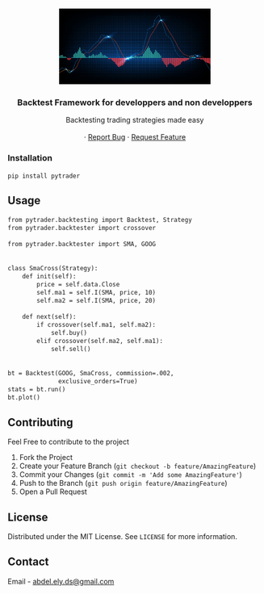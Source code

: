 


<!-- PROJECT LOGO -->
<br />
<p align="center">
  <a href="https://github.com/abdel-ely-ds/trading-pytradere">
    <img src="logo.png" alt="Logo" width="300" height="150">
  </a>

  <h3 align="center">Backtest Framework for developpers and non developpers</h3>

  <p align="center">
    Backtesting trading strategies made easy
    <br />
    <br />
    ·
    <a href="https://github.com/abdel-ely-ds/trading-pytrader/issues">Report Bug</a>
    ·
    <a href="https://github.com/abdel-ely-ds/trading-pytrader/issues">Request Feature</a>
  </p>
</p>

### Installation

```
pip install pytrader
   ```



<!-- USAGE EXAMPLES -->
## Usage

```
from pytrader.backtesting import Backtest, Strategy
from pytrader.backtester import crossover

from pytrader.backtester import SMA, GOOG


class SmaCross(Strategy):
    def init(self):
        price = self.data.Close
        self.ma1 = self.I(SMA, price, 10)
        self.ma2 = self.I(SMA, price, 20)

    def next(self):
        if crossover(self.ma1, self.ma2):
            self.buy()
        elif crossover(self.ma2, self.ma1):
            self.sell()


bt = Backtest(GOOG, SmaCross, commission=.002,
              exclusive_orders=True)
stats = bt.run()
bt.plot()

   ```

<!-- CONTRIBUTING -->
## Contributing

Feel Free to contribute to the project

1. Fork the Project
2. Create your Feature Branch (`git checkout -b feature/AmazingFeature`)
3. Commit your Changes (`git commit -m 'Add some AmazingFeature'`)
4. Push to the Branch (`git push origin feature/AmazingFeature`)
5. Open a Pull Request



<!-- LICENSE -->
## License

Distributed under the MIT License. See `LICENSE` for more information.



<!-- CONTACT -->
## Contact

Email - abdel.ely.ds@gmail.com

